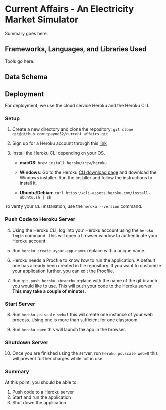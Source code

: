 # Current Affairs - An Electricity Market Simulator
Summary goes here.

## Frameworks, Languages, and Libraries Used
Tools go here.

## Data Schema

## Deployment

For deployment, we use the cloud service Heroku and the Heroku CLI.

### Setup

1. Create a new directory and clone the repository: `git clone git@github.com:tpayne52/current_affairs.git`

2. Sign up for a Heroku account through this [link](https://signup.heroku.com/login)

3. Install the Heroku CLI depending on your OS.

    - **macOS**: `brew install heroku/brew/heroku`
    
    - **Windows**: Go to the Heroku [CLI download page](https://devcenter.heroku.com/articles/heroku-cli#install-the-heroku-cli) and download the Windows installer. Run the installer and follow the instructions to install it.
    
    - **Ubuntu/Debian**: `curl https://cli-assets.heroku.com/install-ubuntu.sh | sh`

To verify your CLI installation, use the `heroku --version` command.

### Push Code to Heroku Server

4. Using the Heroku CLI, log into your Heroku account using the `heroku login` command. This will open a browser window to authenticate your Heroku account.

5. Run `heroku create <your-app-name>` replace <your-app-name> with a unique name.

6. Heroku needs a Procfile to know how to run the application. A default one has already been created in the repository. If you want to customize your application further, you can edit the Procfile.

7. Run `git push heroku <branch>` replace <branch> with the name of the git branch you would like to use. This will push your code to the Heroku server. **This may take a couple of minutes.**

### Start Server

8. Run `heroku ps:scale web=1` this will create one instance of your web process. Using one is more than sufficient for one classroom.

9. Run `heroku open` this will launch the app in the browser.

### Shutdown Server

10. Once you are finished using the server, run `heroku ps:scale web=0` this will prevent further charges while not in use.

### Summary
At this point, you should be able to:

1. Push code to a Heroku server
2. Start and run the application
3. Shut down the application



